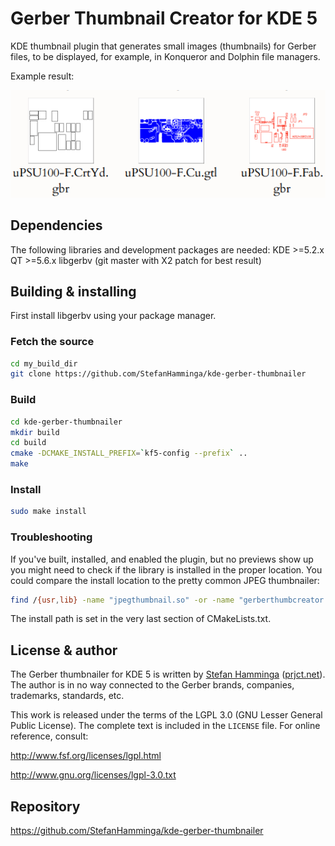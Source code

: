 # Gerber Thumbnail Creator for KDE 5

KDE thumbnail plugin that generates small images (thumbnails) for Gerber files, to be displayed, for example, in Konqueror and Dolphin file managers.

Example result:

![Thumbnails](screenshot.png)

## Dependencies

The following libraries and development packages are needed:
KDE >=5.2.x
QT  >=5.6.x
libgerbv (git master with X2 patch for best result)

## Building & installing

First install libgerbv using your package manager.

### Fetch the source

```bash
cd my_build_dir
git clone https://github.com/StefanHamminga/kde-gerber-thumbnailer
```

### Build

```bash
cd kde-gerber-thumbnailer
mkdir build
cd build
cmake -DCMAKE_INSTALL_PREFIX=`kf5-config --prefix` ..
make
```

### Install

```bash
sudo make install
```

### Troubleshooting

If you've built, installed, and enabled the plugin, but no previews show up you might need to check if the library is installed in the proper location. You could compare the install location to the pretty common JPEG thumbnailer:

```bash
find /{usr,lib} -name "jpegthumbnail.so" -or -name "gerberthumbcreator.so" 2>/dev/null
```

The install path is set in the very last section of CMakeLists.txt.

## License & author

The Gerber thumbnailer for KDE 5 is written by [Stefan Hamminga](stefan@prjct.net) ([prjct.net](https://prjct.net)). The author is in no way connected to the Gerber brands, companies, trademarks, standards, etc.

This work is released under the terms of the LGPL 3.0 (GNU Lesser General Public License). The complete text is included in the `LICENSE` file. For online reference, consult:

http://www.fsf.org/licenses/lgpl.html

http://www.gnu.org/licenses/lgpl-3.0.txt

## Repository

https://github.com/StefanHamminga/kde-gerber-thumbnailer
